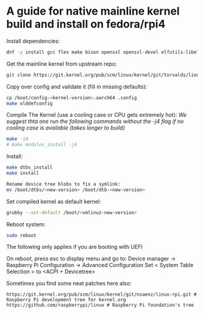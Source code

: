 # A guide for native mainline kernel build and install on fedora/rpi4

Install dependencies:
```bash
dnf -y install gcc flex make bison openssl openssl-devel elfutils-libelf-devel ncurses-devel bc git tar dwarves 
```

Get the mainline kernel from upstream repo:
```bash
git clone https://git.kernel.org/pub/scm/linux/kernel/git/torvalds/linux.git/
```

Copy over config and validate it (fill in missing defaults): 
```bash
cp /boot/config-<kernel-version>.aarch64 .config
make olddefconfig
```

Compile The Kernel (use a cooling case or CPU gets extremely hot):
*We suggest thta one run the following commands without the -j4 flag if no cooling case is available (takes longer to build)*

```bash
make -j4
# make modules_install -j4
```

Install:
```bash
make dtbs_install
make install 
```

```bash
Rename device tree blobs to fix a symlink:
mv /boot/dtbs/<new-version> /boot/dtb-<new-version>
```

Set compiled kernel as default kernel:
```bash
grubby --set-default /boot/<vmlinuz-new-version>
```

Reboot system: 
```bash
sudo reboot
```

The following only applies if you are booting with UEFI
 
On reboot, press esc to display menu and go to:
Device manager -> Raspberry Pi Configuration -> Advanced Configuration
Set < System Table Selection > to <ACPI + Devicetree> 

Sometimes you find some neat patches here also:

```
https://git.kernel.org/pub/scm/linux/kernel/git/nsaenz/linux-rpi.git # Raspberry Pi development tree for kernel.org
https://github.com/raspberrypi/linux # Raspberry Pi foundation's tree
```

